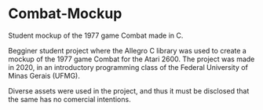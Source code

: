 # Combat-Mockup
Student mockup of the 1977 game Combat made in C.

Begginer student project where the Allegro C library was used to create a mockup of the 1977 game Combat for the Atari 2600. The project was made in 2020, in an introductory programming class of the Federal University of Minas Gerais (UFMG).

Diverse assets were used in the project, and thus it must be disclosed that the same has no comercial intentions.
